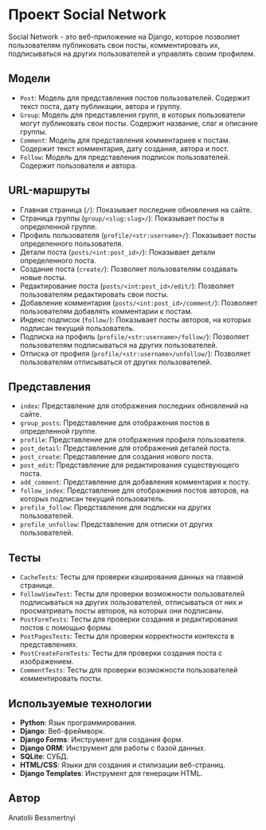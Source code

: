 # Проект Social Network

Social Network - это веб-приложение на Django, которое позволяет пользователям публиковать свои посты, комментировать их, подписываться на других пользователей и управлять своим профилем.

## Модели

- `Post`: Модель для представления постов пользователей. Содержит текст поста, дату публикации, автора и группу.
- `Group`: Модель для представления групп, в которых пользователи могут публиковать свои посты. Содержит название, слаг и описание группы.
- `Comment`: Модель для представления комментариев к постам. Содержит текст комментария, дату создания, автора и пост.
- `Follow`: Модель для представления подписок пользователей. Содержит пользователя и автора.

## URL-маршруты

- Главная страница (`/`): Показывает последние обновления на сайте.
- Страница группы (`group/<slug:slug>/`): Показывает посты в определенной группе.
- Профиль пользователя (`profile/<str:username>/`): Показывает посты определенного пользователя.
- Детали поста (`posts/<int:post_id>/`): Показывает детали определенного поста.
- Создание поста (`create/`): Позволяет пользователям создавать новые посты.
- Редактирование поста (`posts/<int:post_id>/edit/`): Позволяет пользователям редактировать свои посты.
- Добавление комментария (`posts/<int:post_id>/comment/`): Позволяет пользователям добавлять комментарии к постам.
- Индекс подписок (`follow/`): Показывает посты авторов, на которых подписан текущий пользователь.
- Подписка на профиль (`profile/<str:username>/follow/`): Позволяет пользователям подписываться на других пользователей.
- Отписка от профиля (`profile/<str:username>/unfollow/`): Позволяет пользователям отписываться от других пользователей.

## Представления

- `index`: Представление для отображения последних обновлений на сайте.
- `group_posts`: Представление для отображения постов в определенной группе.
- `profile`: Представление для отображения профиля пользователя.
- `post_detail`: Представление для отображения деталей поста.
- `post_create`: Представление для создания нового поста.
- `post_edit`: Представление для редактирования существующего поста.
- `add_comment`: Представление для добавления комментария к посту.
- `follow_index`: Представление для отображения постов авторов, на которых подписан текущий пользователь.
- `profile_follow`: Представление для подписки на других пользователей.
- `profile_unfollow`: Представление для отписки от других пользователей.

## Тесты

- `CacheTests`: Тесты для проверки кэширования данных на главной странице.
- `FollowViewTest`: Тесты для проверки возможности пользователей подписываться на других пользователей, отписываться от них и просматривать посты авторов, на которых они подписаны.
- `PostFormTests`: Тесты для проверки создания и редактирования постов с помощью формы.
- `PostPagesTests`: Тесты для проверки корректности контекста в представлениях.
- `PostCreateFormTests`: Тесты для проверки создания поста с изображением.
- `CommentTests`: Тесты для проверки возможности пользователей комментировать посты.

## Используемые технологии

- **Python**: Язык программирования.
- **Django**: Веб-фреймворк.
- **Django Forms**: Инструмент для создания форм.
- **Django ORM**: Инструмент для работы с базой данных.
- **SQLite**: СУБД.
- **HTML/CSS**: Языки для создания и стилизации веб-страниц.
- **Django Templates**: Инструмент для генерации HTML.

## Автор

Anatolii Bessmertnyi
